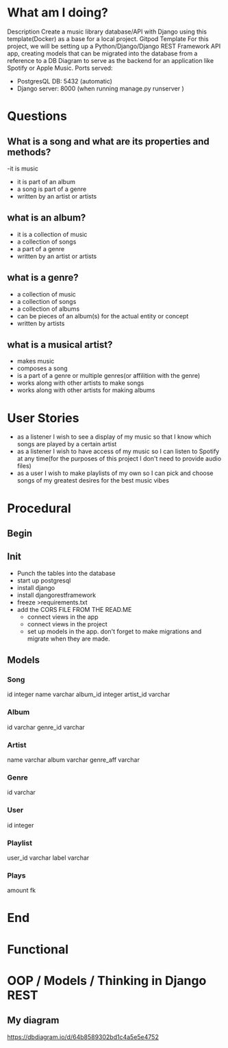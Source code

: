 # What am I doing?
Description
Create a music library database/API with Django using this template(Docker) as a base for a local project. Gitpod Template
 For this project, we will be setting up a Python/Django/Django REST Framework API app,
 creating models that can be migrated into the database from a reference to a DB Diagram to serve
 as the backend for an application like Spotify or Apple Music.
Ports served: 
 - PostgresQL DB: 5432 (automatic)
 - Django server: 8000 (when running  manage.py runserver )


# Questions
## What is a song and what are its properties and methods?
-it is music
- it is part of an album
- a song is part of a genre
- written by an artist or artists

## what is an album?
- it is a collection of music
- a collection of songs
- a part of a genre
- written by an artist or artists
## what is a genre?
- a collection of music
- a collection of songs
- a collection of albums
- can be pieces of an album(s) for the actual entity or concept
- written by artists

## what is a musical artist?
- makes music
- composes a song
- is a part of a genre or multiple genres(or affilition with the genre)
- works along with other artists to make songs
- works along with other artists for making albums

# User Stories
- as a listener I wish to see a display of my music so that I know which songs are played by a certain artist
- as a listener I wish to have access of my music so I can listen to Spotify at any time(for the purposes of this project I don't need to provide audio files)
- as a user I wish to make playlists of my own so I can pick and choose songs of my greatest desires for the best music vibes

# Procedural
## Begin

## Init
 - Punch the tables into the database
 - start up postgresql
 - install django
 - install djangorestframework
 - freeze >requirements.txt
 - add the CORS FILE FROM THE READ.ME
   - connect views in the app
   - connect views in the project
   - set up models in the app. don't forget to make migrations and migrate when they are made.
     
 
## Models

### Song
  id integer
  name varchar
  album_id integer
  artist_id varchar

### Album
id varchar 
genre_id varchar
### Artist
  name varchar
  album varchar
  genre_aff varchar

### Genre
id varchar
### User
  id integer 

### Playlist
  user_id varchar
  label varchar
### Plays
  amount fk 


# End
# Functional

# OOP / Models / Thinking in Django REST 
## My diagram
https://dbdiagram.io/d/64b8589302bd1c4a5e5e4752
